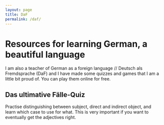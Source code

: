 ```yaml
---
layout: page
title: DaF
permalink: /daf/
---
```


# Resources for learning German, a beautiful language

I am also a teacher of German as a foreign language // Deutsch als Fremdsprache (DaF) and I have made some quizzes and games that I am a little bit proud of. You can play them online for free. 
 
 ## Das ultimative Fälle-Quiz 
 
Practise distinguishing between subject, direct and indirect object, and learn which case to use for what. This is very important if you want to eventually get the adjectives right. 


